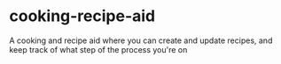 # cooking-recipe-aid
A cooking and recipe aid where you can create and update recipes, and keep track of what step of the process you're on
